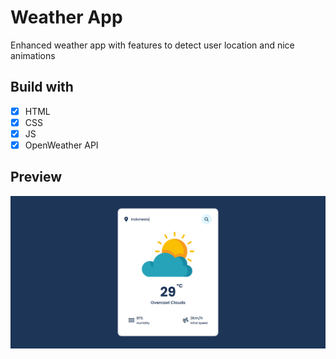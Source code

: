 # Weather App

Enhanced weather app with features to detect user location and nice animations

## Build with

- [x] HTML
- [x] CSS
- [x] JS
- [x] OpenWeather API

## Preview

![Weather](weather.png)
